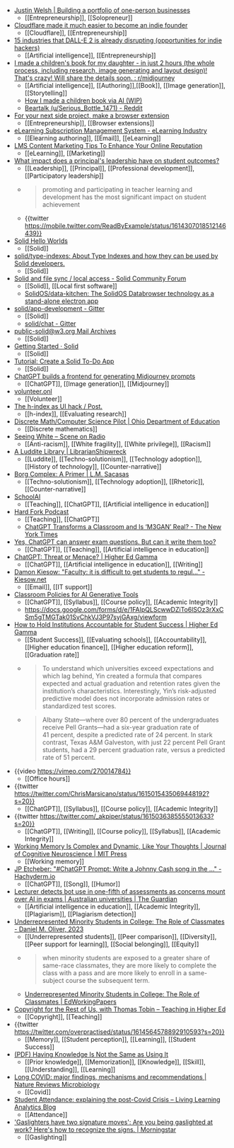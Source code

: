 - [Justin Welsh | Building a portfolio of one-person businesses](https://www.justinwelsh.me/)
	- [[Entrepreneurship]], [[Solopreneur]]
- [Cloudflare made it much easier to become an indie founder](https://www.indiehackers.com/post/cloudflare-made-it-much-easier-to-become-an-indie-founder-16be255f6a)
	- [[Cloudflare]], [[Entrepreneurship]]
- [15 industries that DALL-E 2 is already disrupting (opportunities for indie hackers)](https://www.indiehackers.com/post/15-industries-that-dall-e-2-is-already-disrupting-opportunities-for-indie-hackers-1bc229cebd)
	- [[Artificial intelligence]], [[Entrepreneurship]]
- [I made a children's book for my daughter - in just 2 hours (the whole process, including research, image generating and layout design)! That's crazy! Will share the details soon. : r/midjourney](https://www.reddit.com/r/midjourney/comments/wysjsf/i_made_a_childrens_book_for_my_daughter_in_just_2/)
	- [[Artificial intelligence]], [[Authoring]],[[Book]], [[Image generation]], [[Storytelling]]
	- [How I made a children book via AI (WIP)](https://beartalking.com/ai-children-book)
	- [Beartalk (u/Serious_Bottle_1471) - Reddit](https://www.reddit.com/user/Serious_Bottle_1471/)
- [For your next side project, make a browser extension](https://www.geoffreylitt.com/2023/01/08/for-your-next-side-project-make-a-browser-extension.html)
	- [[Entrepreneurship]], [[Browser extensions]]
- [eLearning Subscription Management System - eLearning Industry](https://elearningindustry.com/elearning-subscription-management-system-much-needed-add-on-to-tech-stack)
	- [[Elearning authoring]], [[Email]], [[eLearning]]
- [LMS Content Marketing Tips To Enhance Your Online Reputation](https://elearningindustry.com/advertise/elearning-marketing-resources/blog/lms-content-marketing-tips-enhance-online-reputation)
	- [[eLearning]], [[Marketing]]
- [What impact does a principal's leadership have on student outcomes?](https://www.winginstitute.org/what-roles-do-principals)
	- [[Leadership]], [[Principal]], [[Professional development]], [[Participatory leadership]]
	- >promoting and participating in teacher learning and development has the most significant impact on student achievement
	- {{twitter https://mobile.twitter.com/ReadByExample/status/1614307018512146439}}
- [Solid Hello Worlds](https://timea.solidcommunity.net/HelloWorld/)
	- [[Solid]]
- [solid/type-indexes: About Type Indexes and how they can be used by Solid developers.](https://github.com/solid/type-indexes)
	- [[Solid]]
- [Solid and file sync / local access - Solid Community Forum](https://forum.solidproject.org/t/solid-and-file-sync-local-access/5959)
	- [[Solid]], [[Local first software]]
	- [SolidOS/data-kitchen: The SolidOS Databrowser technology as a stand-alone electron app](https://github.com/SolidOS/data-kitchen)
- [solid/app-development - Gitter](https://gitter.im/solid/app-development?at=5d273e9458c6811bf98e82e8)
	- [[Solid]]
	- [solid/chat - Gitter](https://gitter.im/solid/chat)
- [public-solid@w3.org Mail Archives](https://lists.w3.org/Archives/Public/public-solid/)
	- [[Solid]]
- [Getting Started · Solid](https://solidproject.org/developers/tutorials/first-app)
	- [[Solid]]
- [Tutorial: Create a Solid To-Do App](https://virginiabalseiro.com/blog/tutorial)
	- [[Solid]]
- [ChatGPT builds a frontend for generating Midjourney prompts](https://www.viorelspinu.com/2022/12/chatgpt-builds-frontend-for-generating.html?m=1)
	- [[ChatGPT]], [[Image generation]], [[Midjourney]]
- [volunteer.onl](https://volunteer.onl/)
	- [[Volunteer]]
- [The h-index as UI hack / Post.](https://post.news/article/2KNv9uat3nL8CF6tIpA7eIpVGOg)
	- [[h-index]], [[Evaluating research]]
- [Discrete Math/Computer Science Pilot | Ohio Department of Education](https://education.ohio.gov/Topics/Learning-in-Ohio/Mathematics/Resources-for-Mathematics/Math-Pathways/Discrete-Math-Computer-Science-Pilot)
	- [[Discrete mathematics]]
- [Seeing White – Scene on Radio](https://www.sceneonradio.org/seeing-white/)
	- [[Anti-racism]], [[White fragility]], [[White privilege]], [[Racism]]
- [A Luddite Library | LibrarianShipwreck](https://librarianshipwreck.wordpress.com/2022/12/21/a-luddite-library/)
	- [[Luddite]], [[Techno-solutionism]], [[Technology adoption]], [[History of technology]], [[Counter-narrative]]
- [Borg Complex: A Primer | L.M. Sacasas](https://thefrailestthing.com/2013/03/01/borg-complex-a-primer/)
	- [[Techno-solutionism]], [[Technology adoption]], [[Rhetoric]], [[Counter-narrative]]
- [SchoolAI](https://www.schoolai.co/)
	- [[Teaching]], [[ChatGPT]], [[Artificial intelligence in education]]
- [Hard Fork Podcast](https://podcasts.google.com/feed/aHR0cHM6Ly9mZWVkcy5zaW1wbGVjYXN0LmNvbS9sMmk5WW5UZA/episode/NzM3YjZhYTEtYmRiOS00MDJiLWE4ODEtYzA2M2IzYjMwZWI2?ep=14)
	- [[Teaching]], [[ChatGPT]]
	- [ChatGPT Transforms a Classroom and Is ‘M3GAN’ Real? - The New York Times](https://www.nytimes.com/2023/01/13/podcasts/hard-fork-chatgpt-teachers-gen-z-cameras-m3gan.html)
- [Yes, ChatGPT can answer exam questions. But can it write them too?](https://www.linkedin.com/pulse/yes-chatgpt-can-answer-exam-questions-write-them-too-justin-shaffer/)
	- [[ChatGPT]], [[Teaching]], [[Artificial intelligence in education]]
- [ChatGPT: Threat or Menace? | Higher Ed Gamma](https://www.insidehighered.com/blogs/higher-ed-gamma/chatgpt-threat-or-menace)
	- [[ChatGPT]], [[Artificial intelligence in education]], [[Writing]]
- [Damon Kiesow: "Faculty: it is difficult to get students to regul…" - Kiesow.net](https://social.kiesow.net/@dkiesow/109700394469131038)
	- [[Email]], [[IT support]]
- [Classroom Policies for AI Generative Tools](https://docs.google.com/document/d/1RMVwzjc1o0Mi8Blw_-JUTcXv02b2WRH86vw7mi16W3U/mobilebasic)
	- [[ChatGPT]], [[Syllabus]], [[Course policy]], [[Academic Integrity]]
	- https://docs.google.com/forms/d/e/1FAIpQLScwwDZiTo6lSOz3rXxCSm5gTMGTak01SvChkVJ3P97syjGAxg/viewform
- [How to Hold Institutions Accountable for Student Success | Higher Ed Gamma](https://www.insidehighered.com/blogs/higher-ed-gamma/how-hold-institutions-accountable-student-success)
	- [[Student Success]], [[Evaluating schools]], [[Accountability]], [[Higher education finance]], [[Higher education reform]], [[Graduation rate]]
	- >To understand which universities exceed expectations and which lag behind, Yin created a formula that compares expected and actual graduation and retention rates given the institution’s characteristics. Interestingly, Yin’s risk-adjusted predictive model does not incorporate admission rates or standardized test scores.
	- >Albany State—where over 80 percent of the undergraduates receive Pell Grants—had a six-year graduation rate of 41 percent, despite a predicted rate of 24 percent. In stark contrast, Texas A&M Galveston, with just 22 percent Pell Grant students, had a 29 percent graduation rate, versus a predicted rate of 51 percent.
- {{video https://vimeo.com/270014784}}
	- [[Office hours]]
- {{twitter https://twitter.com/ChrisMarsicano/status/1615015435069448192?s=20}}
	- [[ChatGPT]], [[Syllabus]], [[Course policy]], [[Academic Integrity]]
- {{twitter https://twitter.com/_akpiper/status/1615036385555013633?s=20}}
	- [[ChatGPT]], [[Writing]], [[Course policy]], [[Syllabus]], [[Academic Integrity]]
- [Working Memory Is Complex and Dynamic, Like Your Thoughts | Journal of Cognitive Neuroscience | MIT Press](https://direct.mit.edu/jocn/article-abstract/35/1/17/113628/Working-Memory-Is-Complex-and-Dynamic-Like-Your?redirectedFrom=fulltext)
	- [[Working memory]]
- [JP Etcheber: "#ChatGPT Prompt: Write a Johnny Cash song in the …" - Hachyderm.io](https://hachyderm.io/@numbertheory/109700602799562513)
	- [[ChatGPT]], [[Song]], [[Humor]]
- [Lecturer detects bot use in one-fifth of assessments as concerns mount over AI in exams | Australian universities | The Guardian](https://www.theguardian.com/australia-news/2023/jan/17/lecturer-detects-bot-use-in-one-fifth-of-assessments-as-concerns-mount-over-ai-in-exams)
	- [[Artificial intelligence in education]], [[Academic Integrity]], [[Plagiarism]], [[Plagiarism detection]]
- [Underrepresented Minority Students in College: The Role of Classmates - Daniel M. Oliver, 2023](https://journals.sagepub.com/doi/abs/10.3102/01623737221143133)
	- [[Underrepresented students]], [[Peer comparison]], [[Diversity]], [[Peer support for learning]], [[Social belonging]], [[Equity]]
	- >when minority students are exposed to a greater share of same-race classmates, they are more likely to complete the class with a pass and are more likely to enroll in a same-subject course the subsequent term.
	- [Underrepresented Minority Students in College: The Role of Classmates | EdWorkingPapers](https://www.edworkingpapers.com/ai22-673)
- [Copyright for the Rest of Us, with Thomas Tobin – Teaching in Higher Ed](https://teachinginhighered.com/podcast/copyright-for-the-rest-of-us/)
	- [[Copyright]], [[Teaching]]
- {{twitter https://twitter.com/overpractised/status/1614564578892910593?s=20}}
	- [[Memory]], [[Student perception]], [[Learning]], [[Student Success]]
- [(PDF) Having Knowledge Is Not the Same as Using It](https://www.researchgate.net/publication/367051515_Having_Knowledge_Is_Not_the_Same_as_Using_It)
	- [[Prior knowledge]], [[Memorization]], [[Knowledge]], [[Skill]], [[Understanding]], [[Learning]]
- [Long COVID: major findings, mechanisms and recommendations | Nature Reviews Microbiology](https://www.nature.com/articles/s41579-022-00846-2)
	- [[Covid]]
- [Student Attendance: explaining the post-Covid Crisis – Living Learning Analytics Blog](https://livinglearninganalytics.blog/2023/01/06/student-attendance-explaining-the-post-covid-crisis/)
	- [[Attendance]]
- ['Gaslighters have two signature moves': Are you being gaslighted at work? Here's how to recognize the signs. | Morningstar](https://www.morningstar.com/news/marketwatch/20230101178/gaslighters-have-two-signature-moves-are-you-being-gaslighted-at-work-heres-how-to-recognize-the-signs)
	- [[Gaslighting]]